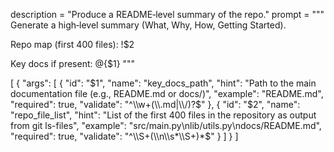 description = "Produce a README‑level summary of the repo."
prompt = """
Generate a high‑level summary (What, Why, How, Getting Started).


Repo map (first 400 files):
!$2


Key docs if present:
@{$1}
"""

[
  {
    "args": [
      {
        "id": "$1",
        "name": "key_docs_path",
        "hint": "Path to the main documentation file (e.g., README.md or docs/)",
        "example": "README.md",
        "required": true,
        "validate": "^\\w+(\\.md|\\/)?$"
      },
      {
        "id": "$2",
        "name": "repo_file_list",
        "hint": "List of the first 400 files in the repository as output from git ls-files",
        "example": "src/main.py\nlib/utils.py\ndocs/README.md",
        "required": true,
        "validate": "^\\S+(\\n\\s*\\S+)*$"
      }
    ]
  }
]
